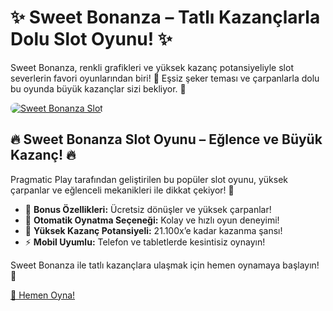 <h1>✨ Sweet Bonanza – Tatlı Kazançlarla Dolu Slot Oyunu! ✨</h1>
<p>Sweet Bonanza, renkli grafikleri ve yüksek kazanç potansiyeliyle slot severlerin favori oyunlarından biri! 🍬 Eşsiz şeker teması ve çarpanlarla dolu bu oyunda büyük kazançlar sizi bekliyor. 🎰</p>
<a href="https://linklerim.online/2058" title="Sweet Bonanza Oyna">
    <img src="https://i.ibb.co/5K7Ks6w/zzzz3.gif" alt="Sweet Bonanza Slot" style="max-width:100%; height:auto; border-radius:8px;">
</a>
<div class="description">
    <h2>🔥 Sweet Bonanza Slot Oyunu – Eğlence ve Büyük Kazanç! 🔥</h2>
    <p>Pragmatic Play tarafından geliştirilen bu popüler slot oyunu, yüksek çarpanlar ve eğlenceli mekanikleri ile dikkat çekiyor! 🍭</p>
    <ul>
        <li>🎁 <strong>Bonus Özellikleri:</strong> Ücretsiz dönüşler ve yüksek çarpanlar!</li>
        <li>🎲 <strong>Otomatik Oynatma Seçeneği:</strong> Kolay ve hızlı oyun deneyimi!</li>
        <li>💸 <strong>Yüksek Kazanç Potansiyeli:</strong> 21.100x’e kadar kazanma şansı!</li>
        <li>⚡️ <strong>Mobil Uyumlu:</strong> Telefon ve tabletlerde kesintisiz oynayın!</li>
    </ul>
    <p>Sweet Bonanza ile tatlı kazançlara ulaşmak için hemen oynamaya başlayın! 🍓</p>
    <a href="https://linklerim.online/2058" title="Sweet Bonanza Oyna">🔗 Hemen Oyna!</a> 
</div>
